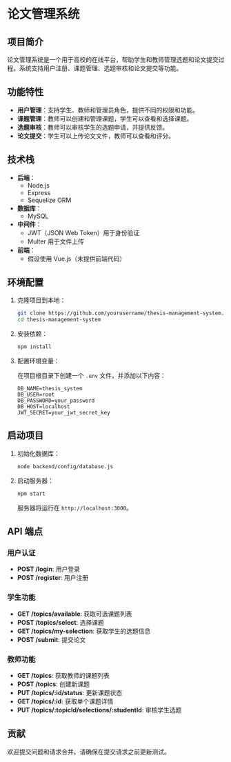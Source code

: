 # 论文管理系统

## 项目简介

论文管理系统是一个用于高校的在线平台，帮助学生和教师管理选题和论文提交过程。系统支持用户注册、课题管理、选题审核和论文提交等功能。

## 功能特性

- **用户管理**：支持学生、教师和管理员角色，提供不同的权限和功能。
- **课题管理**：教师可以创建和管理课题，学生可以查看和选择课题。
- **选题审核**：教师可以审核学生的选题申请，并提供反馈。
- **论文提交**：学生可以上传论文文件，教师可以查看和评分。

## 技术栈

- **后端**：
  - Node.js
  - Express
  - Sequelize ORM
- **数据库**：
  - MySQL
- **中间件**：
  - JWT（JSON Web Token）用于身份验证
  - Multer 用于文件上传
- **前端**：
  - 假设使用 Vue.js（未提供前端代码）

## 环境配置

1. 克隆项目到本地：

   ```bash
   git clone https://github.com/yourusername/thesis-management-system.git
   cd thesis-management-system
   ```

2. 安装依赖：

   ```bash
   npm install
   ```

3. 配置环境变量：

   在项目根目录下创建一个 `.env` 文件，并添加以下内容：

   ```plaintext
   DB_NAME=thesis_system
   DB_USER=root
   DB_PASSWORD=your_password
   DB_HOST=localhost
   JWT_SECRET=your_jwt_secret_key
   ```

## 启动项目

1. 初始化数据库：

   ```bash
   node backend/config/database.js
   ```

2. 启动服务器：

   ```bash
   npm start
   ```

   服务器将运行在 `http://localhost:3000`。

## API 端点

### 用户认证

- **POST /login**: 用户登录
- **POST /register**: 用户注册

### 学生功能

- **GET /topics/available**: 获取可选课题列表
- **POST /topics/select**: 选择课题
- **GET /topics/my-selection**: 获取学生的选题信息
- **POST /submit**: 提交论文

### 教师功能

- **GET /topics**: 获取教师的课题列表
- **POST /topics**: 创建新课题
- **PUT /topics/:id/status**: 更新课题状态
- **GET /topics/:id**: 获取单个课题详情
- **PUT /topics/:topicId/selections/:studentId**: 审核学生选题

## 贡献

欢迎提交问题和请求合并。请确保在提交请求之前更新测试。
